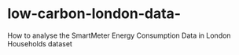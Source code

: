 # low-carbon-london-data-
How to analyse the SmartMeter Energy Consumption Data in London Households dataset
